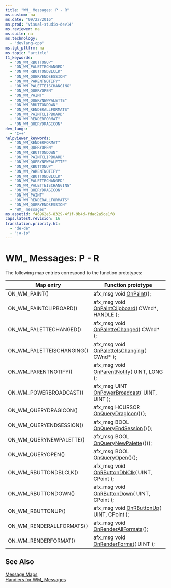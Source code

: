 ```yaml
---
title: "WM_ Messages: P - R"
ms.custom: na
ms.date: "09/22/2016"
ms.prod: "visual-studio-dev14"
ms.reviewer: na
ms.suite: na
ms.technology: 
  - "devlang-cpp"
ms.tgt_pltfrm: na
ms.topic: "article"
f1_keywords: 
  - "ON_WM_RBUTTONUP"
  - "ON_WM_PALETTECHANGED"
  - "ON_WM_RBUTTONDBLCLK"
  - "ON_WM_QUERYENDSESSION"
  - "ON_WM_PARENTNOTIFY"
  - "ON_WM_PALETTEISCHANGING"
  - "ON_WM_QUERYOPEN"
  - "ON_WM_PAINT"
  - "ON_WM_QUERYNEWPALETTE"
  - "ON_WM_RBUTTONDOWN"
  - "ON_WM_RENDERALLFORMATS"
  - "ON_WM_PAINTCLIPBOARD"
  - "ON_WM_RENDERFORMAT"
  - "ON_WM_QUERYDRAGICON"
dev_langs: 
  - "C++"
helpviewer_keywords: 
  - "ON_WM_RENDERFORMAT"
  - "ON_WM_QUERYOPEN"
  - "ON_WM_RBUTTONDOWN"
  - "ON_WM_PAINTCLIPBOARD"
  - "ON_WM_QUERYNEWPALETTE"
  - "ON_WM_RBUTTONUP"
  - "ON_WM_PARENTNOTIFY"
  - "ON_WM_RBUTTONDBLCLK"
  - "ON_WM_PALETTECHANGED"
  - "ON_WM_PALETTEISCHANGING"
  - "ON_WM_QUERYDRAGICON"
  - "ON_WM_PAINT"
  - "ON_WM_RENDERALLFORMATS"
  - "ON_WM_QUERYENDSESSION"
  - "WM_ messages"
ms.assetid: f46962e5-8329-4f1f-9b4d-fdad2a5ce1f8
caps.latest.revision: 16
translation.priority.ht: 
  - "de-de"
  - "ja-jp"
---
```

# WM_ Messages: P - R
The following map entries correspond to the function prototypes:  
  
|Map entry|Function prototype|  
|---------------|------------------------|  
|ON_WM_PAINT()|afx_msg void [OnPaint](../vs140/cwnd--onpaint.md)();|  
|ON_WM_PAINTCLIPBOARD()|afx_msg void [OnPaintClipboard](../vs140/cwnd--onpaintclipboard.md)( CWnd*, HANDLE );|  
|ON_WM_PALETTECHANGED()|afx_msg void [OnPaletteChanged](../vs140/cwnd--onpalettechanged.md)( CWnd* );|  
|ON_WM_PALETTEISCHANGING()|afx_msg void [OnPaletteIsChanging](../vs140/cwnd--onpaletteischanging.md)( CWnd* );|  
|ON_WM_PARENTNOTIFY()|afx_msg void [OnParentNotify](../vs140/cwnd--onparentnotify.md)( UINT, LONG );|  
|ON_WM_POWERBROADCAST()|afx_msg UINT [OnPowerBroadcast](../vs140/cwnd--onpowerbroadcast.md)( UINT, UINT );|  
|ON_WM_QUERYDRAGICON()|afx_msg HCURSOR [OnQueryDragIcon](../vs140/cwnd--onquerydragicon.md)()();|  
|ON_WM_QUERYENDSESSION()|afx_msg BOOL [OnQueryEndSession](../vs140/cwnd--onqueryendsession.md)()();|  
|ON_WM_QUERYNEWPALETTE()|afx_msg BOOL [OnQueryNewPalette](../vs140/cwnd--onquerynewpalette.md)()();|  
|ON_WM_QUERYOPEN()|afx_msg BOOL [OnQueryOpen](../vs140/cwnd--onqueryopen.md)()();|  
|ON_WM_RBUTTONDBLCLK()|afx_msg void [OnRButtonDblClk](../vs140/cwnd--onrbuttondblclk.md)( UINT, CPoint );|  
|ON_WM_RBUTTONDOWN()|afx_msg void [OnRButtonDown](../vs140/cwnd--onrbuttondown.md)( UINT, CPoint );|  
|ON_WM_RBUTTONUP()|afx_msg void [OnRButtonUp](../vs140/cwnd--onrbuttonup.md)( UINT, CPoint );|  
|ON_WM_RENDERALLFORMATS()|afx_msg void [OnRenderAllFormats](../vs140/cwnd--onrenderallformats.md)();|  
|ON_WM_RENDERFORMAT()|afx_msg void [OnRenderFormat](../vs140/cwnd--onrenderformat.md)( UINT );|  
  
## See Also  
 [Message Maps](../vs140/message-maps--mfc-.md)   
 [Handlers for WM_ Messages](../vs140/handlers-for-wm_-messages.md)
